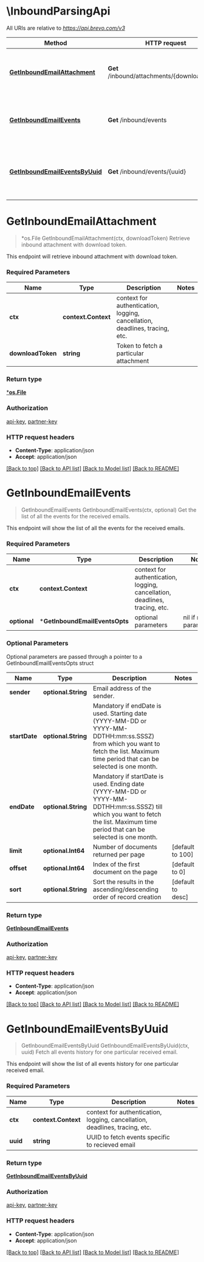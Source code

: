 # \InboundParsingApi

All URIs are relative to *https://api.brevo.com/v3*

Method | HTTP request | Description
------------- | ------------- | -------------
[**GetInboundEmailAttachment**](InboundParsingApi.md#GetInboundEmailAttachment) | **Get** /inbound/attachments/{downloadToken} | Retrieve inbound attachment with download token.
[**GetInboundEmailEvents**](InboundParsingApi.md#GetInboundEmailEvents) | **Get** /inbound/events | Get the list of all the events for the received emails.
[**GetInboundEmailEventsByUuid**](InboundParsingApi.md#GetInboundEmailEventsByUuid) | **Get** /inbound/events/{uuid} | Fetch all events history for one particular received email.


# **GetInboundEmailAttachment**
> *os.File GetInboundEmailAttachment(ctx, downloadToken)
Retrieve inbound attachment with download token.

This endpoint will retrieve inbound attachment with download token.

### Required Parameters

Name | Type | Description  | Notes
------------- | ------------- | ------------- | -------------
 **ctx** | **context.Context** | context for authentication, logging, cancellation, deadlines, tracing, etc.
  **downloadToken** | **string**| Token to fetch a particular attachment | 

### Return type

[***os.File**](*os.File.md)

### Authorization

[api-key](../README.md#api-key), [partner-key](../README.md#partner-key)

### HTTP request headers

 - **Content-Type**: application/json
 - **Accept**: application/json

[[Back to top]](#) [[Back to API list]](../README.md#documentation-for-api-endpoints) [[Back to Model list]](../README.md#documentation-for-models) [[Back to README]](../README.md)

# **GetInboundEmailEvents**
> GetInboundEmailEvents GetInboundEmailEvents(ctx, optional)
Get the list of all the events for the received emails.

This endpoint will show the list of all the events for the received emails.

### Required Parameters

Name | Type | Description  | Notes
------------- | ------------- | ------------- | -------------
 **ctx** | **context.Context** | context for authentication, logging, cancellation, deadlines, tracing, etc.
 **optional** | ***GetInboundEmailEventsOpts** | optional parameters | nil if no parameters

### Optional Parameters
Optional parameters are passed through a pointer to a GetInboundEmailEventsOpts struct

Name | Type | Description  | Notes
------------- | ------------- | ------------- | -------------
 **sender** | **optional.String**| Email address of the sender. | 
 **startDate** | **optional.String**| Mandatory if endDate is used. Starting date (YYYY-MM-DD or YYYY-MM-DDTHH:mm:ss.SSSZ) from which you want to fetch the list. Maximum time period that can be selected is one month. | 
 **endDate** | **optional.String**| Mandatory if startDate is used. Ending date (YYYY-MM-DD or YYYY-MM-DDTHH:mm:ss.SSSZ) till which you want to fetch the list. Maximum time period that can be selected is one month. | 
 **limit** | **optional.Int64**| Number of documents returned per page | [default to 100]
 **offset** | **optional.Int64**| Index of the first document on the page | [default to 0]
 **sort** | **optional.String**| Sort the results in the ascending/descending order of record creation | [default to desc]

### Return type

[**GetInboundEmailEvents**](getInboundEmailEvents.md)

### Authorization

[api-key](../README.md#api-key), [partner-key](../README.md#partner-key)

### HTTP request headers

 - **Content-Type**: application/json
 - **Accept**: application/json

[[Back to top]](#) [[Back to API list]](../README.md#documentation-for-api-endpoints) [[Back to Model list]](../README.md#documentation-for-models) [[Back to README]](../README.md)

# **GetInboundEmailEventsByUuid**
> GetInboundEmailEventsByUuid GetInboundEmailEventsByUuid(ctx, uuid)
Fetch all events history for one particular received email.

This endpoint will show the list of all events history for one particular received email.

### Required Parameters

Name | Type | Description  | Notes
------------- | ------------- | ------------- | -------------
 **ctx** | **context.Context** | context for authentication, logging, cancellation, deadlines, tracing, etc.
  **uuid** | **string**| UUID to fetch events specific to recieved email | 

### Return type

[**GetInboundEmailEventsByUuid**](getInboundEmailEventsByUuid.md)

### Authorization

[api-key](../README.md#api-key), [partner-key](../README.md#partner-key)

### HTTP request headers

 - **Content-Type**: application/json
 - **Accept**: application/json

[[Back to top]](#) [[Back to API list]](../README.md#documentation-for-api-endpoints) [[Back to Model list]](../README.md#documentation-for-models) [[Back to README]](../README.md)

